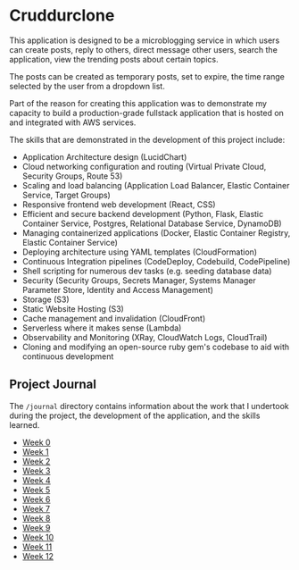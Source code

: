 # Cruddurclone

This application is designed to be a microblogging service in which users can create posts, reply to others, direct message other users, search the application, view the trending posts about certain topics.

The posts can be created as temporary posts, set to expire, the time range selected by the user from a dropdown list.

Part of the reason for creating this application was to demonstrate my capacity to build a production-grade fullstack application that is hosted on and integrated with AWS services.

The skills that are demonstrated in the development of this project include:
- Application Architecture design (LucidChart)
- Cloud networking configuration and routing (Virtual Private Cloud, Security Groups, Route 53)
- Scaling and load balancing (Application Load Balancer, Elastic Container Service, Target Groups)
- Responsive frontend web development (React, CSS)
- Efficient and secure backend development (Python, Flask, Elastic Container Service, Postgres, Relational Database Service, DynamoDB)
- Managing containerized applications (Docker, Elastic Container Registry, Elastic Container Service)
- Deploying architecture using YAML templates (CloudFormation)
- Continuous Integration pipelines (CodeDeploy, Codebuild, CodePipeline)
- Shell scripting for numerous dev tasks (e.g. seeding database data)
- Security (Security Groups, Secrets Manager, Systems Manager Parameter Store, Identity and Access Management)
- Storage (S3)
- Static Website Hosting (S3)
- Cache management and invalidation (CloudFront)
- Serverless where it makes sense (Lambda)
- Observability and Monitoring (XRay, CloudWatch Logs, CloudTrail)
- Cloning and modifying an open-source ruby gem's codebase to aid with continuous development 

## Project Journal

The `/journal` directory contains information about the work that I undertook during the project, the development of the application, and the skills learned.

- [Week 0](journal/week0.md)
- [Week 1](journal/week1.md)
- [Week 2](journal/week2.md)
- [Week 3](journal/week3.md)
- [Week 4](journal/week4.md)
- [Week 5](journal/week5.md)
- [Week 6](journal/week6.md)
- [Week 7](journal/week7.md)
- [Week 8](journal/week8.md)
- [Week 9](journal/week9.md)
- [Week 10](journal/week10.md)
- [Week 11](journal/week11.md)
- [Week 12](journal/week12-post-week.md)